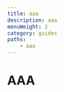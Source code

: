 ```yaml
---
title: aaa
description: aaa
menuWeight: 2
category: guides
paths:
    - aaa
---
```


# [](#what-is-apify) AAA
